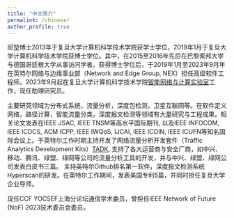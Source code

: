 ```yaml
---
title: "中文简介"
permalink: /chinese/
author_profile: true
---
```


邱堃博士2013年于复旦大学计算机科学技术学院获学士学位，2019年1月于复旦大学计算机科学技术学院获博士学位。其中，在2015至2016年先后在巴黎索邦大学与德国哥廷根大学从事访问学者。获得博士学位后，于2019年1月至2023年9月年在英特尔网络与边缘事业部（Network and Edge Group, NEX）担任高级软件工程师。2023年9月起在复旦大学计算机科学技术学院[智能网络与计算实验室](https://inc.fudan.edu.cn/main.htm)工作，现任助理研究员。

主要研究领域为分布式系统，流量分析，深度包检测，卫星互联网等。在软件定义网络，路径计算，智能流量分类，深度报文检测等领域有大量研究与工程成果。相关论文发表在IEEE JSAC, IEEE TNSM等高水平国际期刊, 以及IEEE INFOCOM, IEEE ICDCS, ACM ICPP, IEEE IWQoS, IJCAI, IEEE ICOIN, IEEE ICUFN等知名国际会议上。于英特尔工作时期主持开发了网络流量分析开发套件（Traffic Analytics Development Kits）[TADK](https://hub.docker.com/r/intel/tadk-waf), 支持了各大运营商与安全厂商，如中兴、移动、腾讯、绿盟、绿网等公司的流量分析工具的开发，并与中兴、绿盟、绿网公司发表白皮书三篇。 主持英特尔Github排名第一软件，深度报文检测系统Hyperscan的研发。在英特尔工作期间，发表美国专利5篇，并同时担任复旦大学企业导师。

现任CCF YOCSEF上海分论坛通信学术委员，曾担任IEEE Network of Future (NoF) 2023技术委员会委员。
